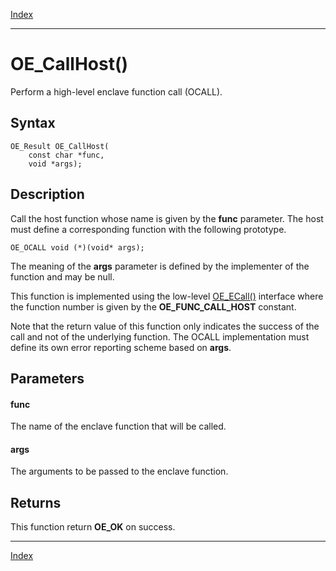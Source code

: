 [Index](index.md)

---
# OE_CallHost()

Perform a high-level enclave function call (OCALL).

## Syntax

    OE_Result OE_CallHost(
        const char *func,
        void *args);
## Description 

Call the host function whose name is given by the **func** parameter. The host must define a corresponding function with the following prototype.

```
OE_OCALL void (*)(void* args);
```



The meaning of the **args** parameter is defined by the implementer of the function and may be null.

This function is implemented using the low-level [OE_ECall()](host_8h_af10a19642d3955cab59d4fe273323f3d_1af10a19642d3955cab59d4fe273323f3d.md) interface where the function number is given by the **OE_FUNC_CALL_HOST** constant.

Note that the return value of this function only indicates the success of the call and not of the underlying function. The OCALL implementation must define its own error reporting scheme based on **args**.



## Parameters

#### func

The name of the enclave function that will be called.

#### args

The arguments to be passed to the enclave function.

## Returns

This function return **OE_OK** on success.

---
[Index](index.md)

